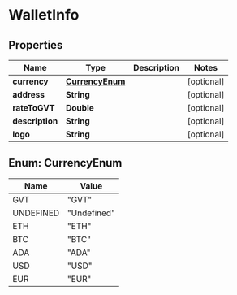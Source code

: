 
# WalletInfo

## Properties
Name | Type | Description | Notes
------------ | ------------- | ------------- | -------------
**currency** | [**CurrencyEnum**](#CurrencyEnum) |  |  [optional]
**address** | **String** |  |  [optional]
**rateToGVT** | **Double** |  |  [optional]
**description** | **String** |  |  [optional]
**logo** | **String** |  |  [optional]


<a name="CurrencyEnum"></a>
## Enum: CurrencyEnum
Name | Value
---- | -----
GVT | &quot;GVT&quot;
UNDEFINED | &quot;Undefined&quot;
ETH | &quot;ETH&quot;
BTC | &quot;BTC&quot;
ADA | &quot;ADA&quot;
USD | &quot;USD&quot;
EUR | &quot;EUR&quot;



